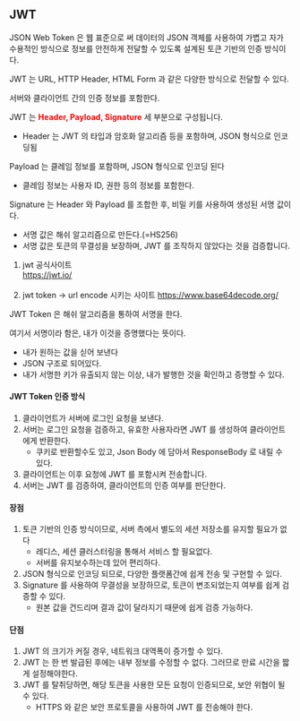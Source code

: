 ## JWT 

JSON Web Token 은 웹 표준으로 써 데이터의 JSON 객체를 사용하여 가볍고
자가 수용적인 방식으로 정보를 안전하게 전달할 수 있도록 설계된 토큰 기반의 인증 방식이다.

JWT 는 URL, HTTP Header, HTML Form 과 같은 다양한 방식으로 전달할 수 있다.

서버와 클라이언트 간의 인증 정보를 포함한다.

JWT 는 <b style='color:red'>Header, Payload, Signature</b> 세 부분으로 구성됩니다.
- Header 는 JWT 의 타입과 암호화 알고리즘 등을 포함하며, JSON 형식으로 인코딩됨

Payload 는 클레임 정보를 포함하며, JSON 형식으로 인코딩 된다
- 클레임 정보는 사용자 ID, 권한 등의 정보를 포함한다.

Signature 는 Header 와 Payload 를 조합한 후, 비밀 키를 사용하여 생성된 서명 값이다.
- 서명 값은 해쉬 알고리즘으로 만든다.(=HS256)
- 서명 값은 토큰의 무결성을 보장하며, JWT 를 조작하지 않았다는 것을 검증합니다.

1) jwt 공식사이트 <br>
   https://jwt.io/
<br><br>
2) jwt token -> url encode 시키는 사이트
https://www.base64decode.org/

JWT Token 은 해쉬 알고리즘을 통하여 서명을 한다.

여기서 서명이라 함은, 내가 이것을 증명했다는 뜻이다.

- 내가 원하는 값을 싣어 보낸다
- JSON 구조로 되어있다.
- 내가 서명한 키가 유출되지 않는 이상, 내가 발행한 것을 확인하고 증명할 수 있다.


#### JWT Token 인증 방식
1) 클라이언트가 서버에 로그인 요청을 보낸다.
2) 서버는 로그인 요청을 검증하고, 유효한 사용자라면 JWT 를 생성하여 클라이언트에게 반환한다.
   - 쿠키로 반환할수도 있고, Json Body 에 담아서 ResponseBody 로 내릴 수 있다.
3) 클라이언트는 이후 요청에 JWT 를 포함시켜 전송합니다.
4) 서버는 JWT 를 검증하여, 클라이언트의 인증 여부를 판단한다.


#### 장점
1) 토큰 기반의 인증 방식이므로, 서버 측에서 별도의 세션 저장소를 유지할 필요가 없다
   - 레디스, 세션 클러스터링을 통해서 서비스 할 필요없다.
   - 서버를 유지보수하는데 있어 편리하다.
2) JSON 형식으로 인코딩 되므로, 다양한 플랫폼간에 쉽게 전송 및 구현할 수 있다.
3) Signature 를 사용하여 무결성을 보장하므로, 토큰이 변조되었는지 여부를 쉽게 검증할 수 있다.
   - 원본 값을 건드리며 결과 값이 달라지기 때문에 쉽게 검증 가능하다.

#### 단점
1) JWT 의 크기가 커질 경우, 네트워크 대역폭이 증가할 수 있다.
2) JWT 는 한 번 발급된 후에는 내부 정보를 수정할 수 없다. 그러므로 만료 시간을 짧게 설정해야한다.
3) JWT 를 탈취당하면, 해당 토큰을 사용한 모든 요청이 인증되므로, 보안 위협이 될 수 있다.
   - HTTPS 와 같은 보안 프로토콜을 사용하여 JWT 를 전송해야 한다.